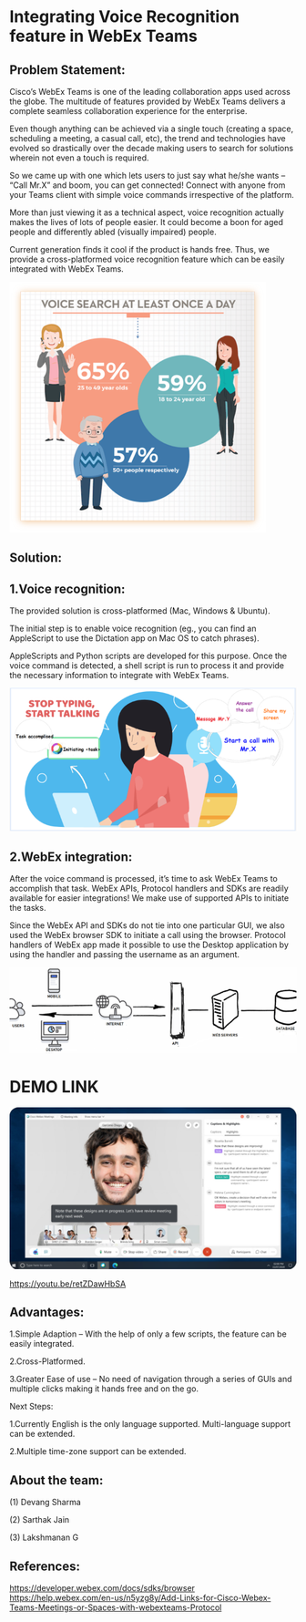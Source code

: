 # Integrating Voice Recognition feature in WebEx Teams

## Problem Statement:	

Cisco’s WebEx Teams is one of the leading collaboration apps used across the globe. The multitude of features provided by WebEx Teams delivers a complete seamless collaboration experience for the enterprise. 

Even though anything can be achieved via a single touch (creating a space, scheduling a meeting, a casual call, etc), the trend and technologies have evolved so drastically over the decade making users to search for solutions wherein not even a touch is required. 

So we came up with one which lets users to just say what he/she wants – “Call Mr.X” and boom, you can get connected! Connect with anyone from your Teams client with simple voice commands irrespective of the platform.


More than just viewing it as a technical aspect, voice recognition actually makes the lives of lots of people easier. It could become a boon for aged people and differently abled (visually impaired) people. 

Current generation finds it cool if the product is hands free. Thus, we provide a cross-platformed voice recognition feature which can be easily integrated with WebEx Teams.

![alt text](https://github.com/Devang-25/CollabHacks-Project/blob/main/img/1.png?raw=true)




## Solution:

## 1.Voice recognition: 

The provided solution is cross-platformed (Mac, Windows & Ubuntu). 

The initial step is to enable voice recognition (eg., you can find an AppleScript to use the Dictation app on Mac OS to catch phrases). 

AppleScripts and Python scripts are developed for this purpose. Once the voice command is detected, a shell script is run to process it and provide the necessary information to integrate with WebEx Teams.

![alt text](https://github.com/Devang-25/CollabHacks-Project/blob/main/img/2.png?raw=true)



## 2.WebEx integration: 


After the voice command is processed, it’s time to ask WebEx Teams to accomplish that task. WebEx APIs, Protocol handlers and SDKs are readily available for easier integrations! We make use of supported APIs to initiate the tasks.


Since the WebEx API and SDKs do not tie into one particular GUI, we also used the WebEx browser SDK to initiate a call using the browser. 
Protocol handlers of WebEx app made it possible to use the Desktop application by using the handler and passing the username as an argument.


![alt text](https://github.com/Devang-25/CollabHacks-Project/blob/main/img/3.png?raw=true)



# DEMO LINK

![alt text](https://github.com/Devang-25/CollabHacks-Project/blob/main/img/4.png?raw=true)



https://youtu.be/retZDawHbSA



## Advantages:

1.Simple Adaption – With the help of only a few scripts, the feature can be easily integrated.

2.Cross-Platformed.

3.Greater Ease of use – No need of navigation through a series of GUIs and multiple clicks making it hands free and on the go.

Next Steps:

1.Currently English is the only language supported. Multi-language support can be extended.

2.Multiple time-zone support can be extended.

## About the team:

(1) Devang Sharma

(2) Sarthak Jain

(3) Lakshmanan G


## References:  
https://developer.webex.com/docs/sdks/browser  
https://help.webex.com/en-us/n5yzg8y/Add-Links-for-Cisco-Webex-Teams-Meetings-or-Spaces-with-webexteams-Protocol  
